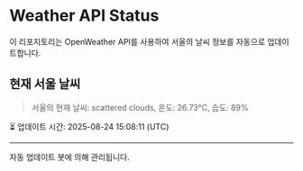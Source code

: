 
# Weather API Status

이 리포지토리는 OpenWeather API를 사용하여 서울의 날씨 정보를 자동으로 업데이트합니다.

## 현재 서울 날씨
> 서울의 현재 날씨: scattered clouds, 온도: 26.73°C, 습도: 89%

⏳ 업데이트 시간: 2025-08-24 15:08:11 (UTC)

---
자동 업데이트 봇에 의해 관리됩니다.
